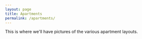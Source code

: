 ```yaml
---
layout: page
title: Apartments
permalink: /apartments/
---
```


This is where we'll have pictures of the various apartment layouts. 